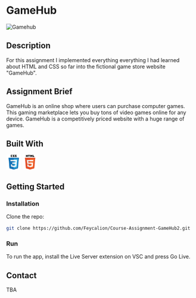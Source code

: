 # GameHub

![Gamehub](https://github.com/Feycalion/Course-Assignment-GameHub2/assets/90476295/f23ddbdd-f563-4b01-a5da-ede0debce46d)

## Description

For this assignment I implemented everything everything I had learned about HTML and CSS so far into the fictional game store website "GameHub".

## Assignment Brief

GameHub is an online shop where users can purchase computer games. This gaming marketplace lets you buy tons of video games online for any device. GameHub is a competitively priced website with a huge range of games.

## Built With

<p align="left"><img src="https://raw.githubusercontent.com/devicons/devicon/master/icons/css3/css3-original-wordmark.svg" alt="css3" width="40" height="40"/> <img src="https://raw.githubusercontent.com/devicons/devicon/master/icons/html5/html5-original-wordmark.svg" alt="html5" width="40" height="40"/> </p>

## Getting Started

### Installation

Clone the repo:

```bash
git clone https://github.com/Feycalion/Course-Assignment-GameHub2.git
```

### Run

To run the app, install the Live Server extension on VSC and press Go Live.

## Contact

TBA
